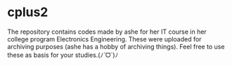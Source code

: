# cplus2
The repository contains codes made by ashe for her IT course in her college program Electronics Engineering. These were uploaded for archiving purposes (ashe has a hobby of archiving things). Feel free to use these as basis for your studies.(ﾉˊᗜˋ)ﾉ